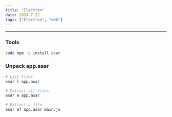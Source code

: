 ```yaml
---
title: "Electron"
date: 2024-7-22
tags: ["Electron", "web"]
---
```


---
### Tools

<div>

```bash
sudo npm -g install asar
```

</div>

### Unpack app.asar

<div>

```bash
# List files
asar l app.asar
```

```bash
# Extract all files
asar e app.asar
```

```bash
# Extract a file
asar ef app.asar main.js
```

</div>

<br>